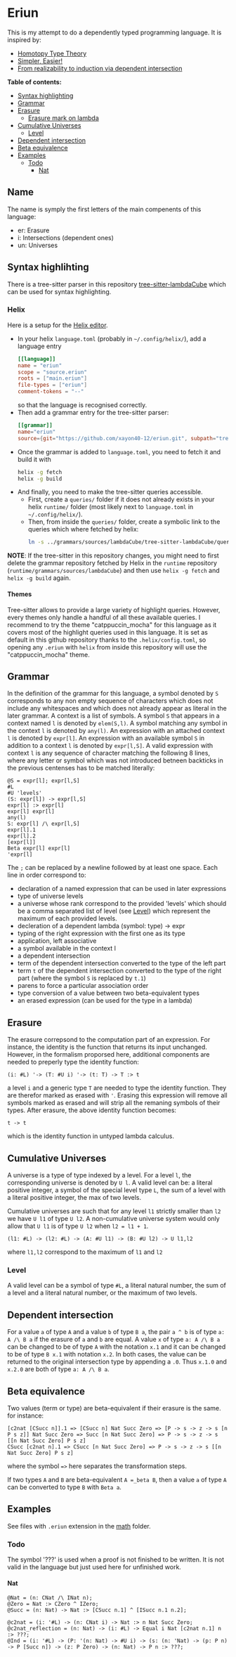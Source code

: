 # Eriun

This is my attempt to do a dependently typed programming language. It is inspired by:  
- [Homotopy Type Theory](https://homotopytypetheory.org/book/)
- [Simpler, Easier!](https://augustss.blogspot.com/2007/10/simpler-easier-in-recent-paper-simply.html?m=1)
- [From realizability to induction via dependent intersection](https://www.sciencedirect.com/science/article/pii/S0168007218300277?ref=pdf_download&fr=RR-2&rr=8a9706eecc573c95)

**Table of contents:**
- [Syntax highlighting](#Syntax-highlihting)
- [Grammar](#Grammar)
- [Erasure](#erasure)
  - [Erasure mark on lambda](#Erasure-mark-on-lambda)
- [Cumulative Universes](#Cumulative-Universes)
  - [Level](Level)
- [Dependent intersection](#Dependent-intersection)
- [Beta equivalence](#Beta-equivalence)
- [Examples](#Examples)
  - [Todo](#Todo)
    - [Nat](#Nat)

## Name

The name is symply the first letters of the main compenents of this language:
- er: Erasure
- i: Intersections (dependent ones)
- un: Universes

## Syntax highlihting

There is a tree-sitter parser in this repository [tree-sitter-lambdaCube](https://github.com/xayon40-12/LambdaCube/tree/main/tree-sitter-lambdaCube) which can be used for syntax highlighting.

### Helix

Here is a setup for the [Helix editor](https://helix-editor.com/).

- In your helix `language.toml` (probably in `~/.config/helix/`), add a language entry
  ```toml
  [[language]]
  name = "eriun"
  scope = "source.eriun"
  roots = ["main.eriun"]
  file-types = ["eriun"]
  comment-tokens = "--"
  ```
  so that the language is recognised correctly.
- Then add a grammar entry for the tree-sitter parser:
  ```toml
  [[grammar]]
  name="eriun"
  source={git="https://github.com/xayon40-12/eriun.git", subpath="tree-sitter-eriun", rev="main"}
  ```
- Once the grammar is added to `language.toml`, you need to fetch it and build it with
  ```bash
  helix -g fetch
  helix -g build
  ```
- And finally, you need to make the tree-sitter queries accessible.  
  - First, create a `queries/` folder if it does not already exists in your helix `runtime/` folder (most likely next to `language.toml` in `~/.config/helix/`).
  - Then, from inside the `queries/` folder, create a symbolic link to the queries which where fetched by helix:
    ```bash
    ln -s ../grammars/sources/lambdaCube/tree-sitter-lambdaCube/queries/ lambdaCube
    ```

**NOTE**: If the tree-sitter in this repository changes, you might need to first delete the grammar repository fetched by Helix in the `runtime` repository (`runtime/grammars/sources/lambdaCube`) and then use `helix -g fetch` and `helix -g build` again.

#### Themes

Tree-sitter allows to provide a large variety of highlight queries. However, every themes only handle a handful of all these available queries. I recommend to try the theme "catppuccin_mocha" for this language as it covers most of the highlight queries used in this language. It is set as default in this github repository thanks to the `.helix/config.toml`, so opening any `.eriun` with `helix` from inside this repository will use the "catppuccin_mocha" theme.

## Grammar

In the definition of the grammar for this language, a symbol denoted by `S` corresponds to any non empty sequence of characters which does not include any whitespaces and which does not already appear as literal in the later grammar.
A context is a list of symbols.
A symbol `S` that appears in a context named `l` is denoted by `elem(S,l)`.
A symbol matching any symbol in the context `l` is denoted by `any(l)`.
An expression with an attached context `l` is denoted by `expr[l]`.
An expression with an available symbol `S` in addition to a context `l` is denoted by `expr[l,S]`.
A valid expression with context `l` is any sequence of character matching the following 8 lines, where any letter or symbol which was not introduced betneen backticks in the previous centenses has to be matched literally:
```
@S = expr[l]; expr[l,S]
#L
#U 'levels'
(S: expr[l]) -> expr[l,S]
expr[l] :> expr[l]
expr[l] expr[l]
any(l)
S: expr[l] /\ expr[l,S]
expr[l].1
expr[l].2
[expr[l]]
Beta expr[l] expr[l]
'expr[l]
```
The `;` can be replaced by a newline followed by at least one space.
Each line in order correspond to:
- declaration of a named expression that can be used in later expressions
- type of universe levels
- a universe whose rank correspond to the provided 'levels' which should be a comma separated list of level (see [Level](#Level)) which represent the maximum of each provided levels.
- decleration of a dependent lambda (symbol: type) -> expr
- typing of the right expression with the first one as its type
- application, left associative
- a symbol available in the context l
- a dependent intersection
- term of the dependent intersection converted to the type of the left part
- term `t` of the dependent intersection converted to the type of the right part (where the symbol `S` is replaced by `t.1`)
- parens to force a particular association order
- type conversion of a value between two beta-equivalent types
- an erased expression (can be used for the type in a lambda)

## Erasure
The erasure correpsond to the computation part of an expression. For instance, the identity is the function that returns its input unchanged. However, in the formalism proporsed here, additional components are needed to preperly type the identity function:
```
(i: #L) '-> (T: #U i) '-> (t: T) -> T :> t
```
a level `i` and a generic type `T` are needed to type the identity function. They are therefor marked as erased with `'`. Erasing this expression will remove all symbols marked as erased and will strip all the remaning symbols of their types. After erasure, the above identity function becomes:
```
t -> t
```
which is the identity function in untyped lambda calculus.

## Cumulative Universes
A universe is a type of type indexed by a level. For a level `l`, the corresponding universe is denoted by `U l`.
A valid level can be: a literal positive integer, a symbol of the special level type `L`, the sum of a level with a literal positive integer, the max of two levels.

Cumulative universes are such that for any level `l1` strictly smaller than `l2` we have `U l1` of type `U l2`. A non-cumulative universe system would only allow that `U l1` is of type `U l2` when `l2 = l1 + 1`.

```
(l1: #L) -> (l2: #L) -> (A: #U l1) -> (B: #U l2) -> U l1,l2
```
where `l1,l2` correspond to the maximum of `l1` and `l2`

### Level

A valid level can be a symbol of type `#L`, a literal natural number, the sum of a level and a literal natural number, or the maximum of two levels.

## Dependent intersection
For a value `a` of type `A` and a value `b` of type `B a`, the pair `a ^ b` is of type `a: A /\ B a` if the erasure of `a` and `b` are equal.
A value `x` of type `a: A /\ B a` can be changed to be of type `A` with the notation `x.1` and it can be changed to be of type `B x.1` with notation `x.2`. In both cases, the value can be returned to the original intersection type by appending a `.0`. Thus `x.1.0` and `x.2.0` are both of type `a: A /\ B a`.

## Beta equivalence
Two values (term or type) are beta-equivalent if their erasure is the same. for instance:
```
[c2nat [CSucc n]].1 => [CSucc n] Nat Succ Zero => [P -> s -> z -> s [n P s z]] Nat Succ Zero => Succ [n Nat Succ Zero] => P -> s -> z -> s [[n Nat Succ Zero] P s z]
CSucc [c2nat n].1 => CSucc [n Nat Succ Zero] => P -> s -> z -> s [[n Nat Succ Zero] P s z]
```
where the symbol `=>` here separates the transformation steps.

If two types `A` and `B` are beta-equivalent `A =_beta B`, then a value `a` of type `A` can be converted to type `B` with `Beta a`.

## Examples

See files with `.eriun` extension in the [math](math/) folder.

### Todo

The symbol '???' is used when a proof is not finished to be written. It is not valid in the language but just used here for unfinished work.
#### Nat
```
@Nat = (n: CNat /\ INat n);
@Zero = Nat :> CZero ^ IZero;
@Succ = (n: Nat) -> Nat :> [CSucc n.1] ^ [ISucc n.1 n.2];

@c2nat = (i: '#L) -> (n: CNat i) -> Nat :> n Nat Succ Zero;
@c2nat_reflection = (n: Nat) -> (i: #L) -> Equal i Nat [c2nat n.1] n :> ???;
@Ind = (i: '#L) -> (P: '(n: Nat) -> #U i) -> (s: (n: 'Nat) -> (p: P n) -> P [Succ n]) -> (z: P Zero) -> (n: Nat) -> P n :> ???;
```
